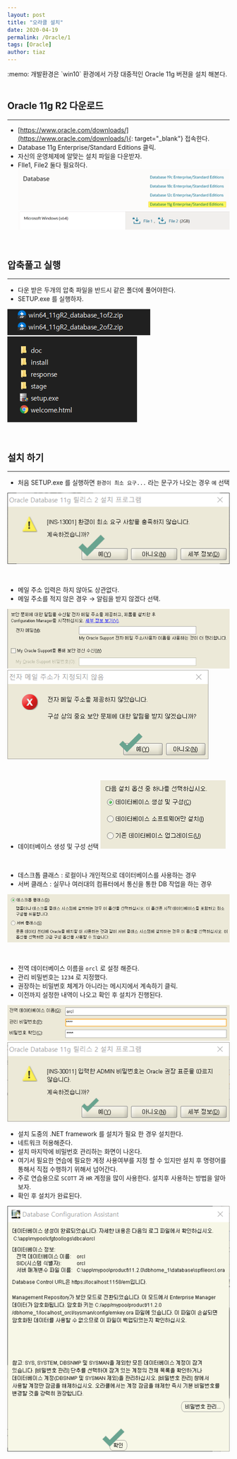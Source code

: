 ```yaml
---
layout: post
title: "오라클 설치"
date: 2020-04-19
permalink: /Oracle/1
tags: [Oracle]
author: tiaz
---
```

<div class="callout">
    :memo: 개발환경은 `win10` 환경에서 가장 대중적인 Oracle 11g 버젼을 설치 해본다.
</div>

<br/>

## Oracle 11g R2 다운로드
---
- [https://www.oracle.com/downloads/](https://www.oracle.com/downloads/){: target="_blank"}  접속한다.
- Database 11g Enterprise/Standard Editions 클릭.
- 자신의 운영체제에 알맞는 설치 파일을 다운받자.
- FIle1, File2 둘다 필요하다.
!["Oracle 11g"](/assets/img/content/Oracle/Oracle-01.png)
!["Oracle 11g Download"](/assets/img/content/Oracle/Oracle-02.png)

<br/>

## 압축풀고 실행
---
- 다운 받은 두개의 압축 파일을 반드시 같은 폴더에 풀어야한다.
- SETUP.exe 를 실행하자.

!["압축 풀기"](/assets/img/content/Oracle/Oracle-03.png)
!["SETUP.exe 실행"](/assets/img/content/Oracle/Oracle-04.png)

<br/>

## 설치 하기
---
- 처음 SETUP.exe 를 실행하면 `환경이 최소 요구...` 라는 문구가 나오는 경우 `예` 선택

!["설치하기"](/assets/img/content/Oracle/Oracle-05.png)

<br/>

- 메일 주소 입력은 하지 않아도 상관없다.
- 메일 주소를 적지 않은 경우 → 알림을 받지 않겠다 선택.

!["설치하기"](/assets/img/content/Oracle/Oracle-06.png)
!["설치하기"](/assets/img/content/Oracle/Oracle-07.png)

<br/>

- 데이터베이스 생성 및 구성 선택
!["설치하기"](/assets/img/content/Oracle/Oracle-08.png)

<br/>

- 데스크톱 클래스 : 로컬이나 개인적으로 데이터베이스를 사용하는 경우
- 서버 클래스 : 실무나 여러대의 컴퓨터에서 통신을 통한 DB 작업을 하는 경우

!["설치하기"](/assets/img/content/Oracle/Oracle-09.png)

<br/>

- 전역 데이터베이스 이름을 `orcl` 로 설정 해준다.
- 관리 비밀번호는 `1234` 로 지정했다.
- 권장하는 비밀번호 체계가 아니라는 메시지에서 계속하기 클릭.
- 이전까지 설정한 내역이 나오고 확인 후 설치가 진행된다.

!["설치하기"](/assets/img/content/Oracle/Oracle-10.png)
!["설치하기"](/assets/img/content/Oracle/Oracle-11.png)
<br/>

- 설치 도중의 .NET framework 를 설치가 필요 한 경우 설치한다.
- 네트워크 허용해준다.
- 설치 마지막에 비밀번호 관리하는 화면이 나온다.
- 여기서 필요한 연습에 필요한 계정 사용여부를 지정 할 수 있지만 설치 후 명령어를 통해서 직접 수행하기 위해서 넘어간다.
- 주로 연습용으로 `SCOTT` 과 `HR` 계정을 많이 사용한다. 설치후 사용하는 방법을 알아보자.
- 확인 후 설치가 완료된다.

!["설치하기"](/assets/img/content/Oracle/Oracle-12.png)

<br/>
